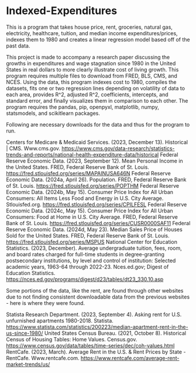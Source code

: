 # Indexed-Expenditures

This is a program that takes house price, rent, groceries, natural gas, electricity, healthcare, tuition, and median income expenditures/prices, indexes them to 1980 and creates a linear regression model based off of the past data.

This project is made to accompany a research paper discussing the growths in expenditures and wage stagnation since 1980 in the United States in real dollars to more clearly illustrate cost of living growth. This program requires multiple files to download from FRED, BLS, CMS, and NCES. Using the data, this program indexes cost to 1980, compiles the datasets, fits one or two regression lines depending on volatility of data to each area, provides R^2, adjusted R^2, coefficients, intercepts, and standard error, and finally visualizes them in comparison to each other. 
The program requires the pandas, pip, openpyxl, matplotlib, numpy, statsmodels, and scikitlearn packages.

Following are necessary downloads for the data and thus for the program to run.

Centers for Medicare & Medicaid Services. (2023, December 13). Historical | CMS. Www.cms.gov. https://www.cms.gov/data-research/statistics-trends-and-reports/national-health-expenditure-data/historical
Federal Reserve Economic Data. (2023, September 12). Mean Personal Income in the United States. FRED, Federal Reserve Bank of St. Louis. https://fred.stlouisfed.org/series/MAPAINUSA646N
Federal Reserve Economic Data. (2024a, April 26). Population. FRED, Federal Reserve Bank of St. Louis. https://fred.stlouisfed.org/series/POPTHM
Federal Reserve Economic Data. (2024b, May 15). Consumer Price Index for All Urban Consumers: All Items Less Food and Energy in U.S. City Average. Stlouisfed.org. https://fred.stlouisfed.org/series/CPILFESL
Federal Reserve Economic Data. (2024c, May 15). Consumer Price Index for All Urban Consumers: Food at Home in U.S. City Average. FRED, Federal Reserve Bank of St. Louis. https://fred.stlouisfed.org/series/CUSR0000SAF11
Federal Reserve Economic Data. (2024d, May 23). Median Sales Price of Houses Sold for the United States. FRED, Federal Reserve Bank of St. Louis. https://fred.stlouisfed.org/series/MSPUS
National Center for Education Statistics. (2023, December). Average undergraduate tuition, fees, room, and board rates charged for full-time students in degree-granting postsecondary institutions, by level and control of institution: Selected academic years, 1963-64 through 2022-23. Nces.ed.gov; Digest of Education Statistics. https://nces.ed.gov/programs/digest/d23/tables/dt23_330.10.asp


Some portions of the data, like the rent, are found through other websites due to not finding consistent downloadable data from the previous websites - here is where they were found.

Statista Research Department. (2023, September 4). Asking rent for U.S. unfurnished apartments 1980-2018. Statista. https://www.statista.com/statistics/200223/median-apartment-rent-in-the-us-since-1980/
United States Census Bureau. (2021, October 8). Historical Census of Housing Tables: Home Values. Census.gov. https://www.census.gov/data/tables/time-series/dec/coh-values.html
RentCafe. (2023, March). Average Rent in the U.S. & Rent Prices by State - RentCafe. Www.rentcafe.com. https://www.rentcafe.com/average-rent-market-trends/us/
